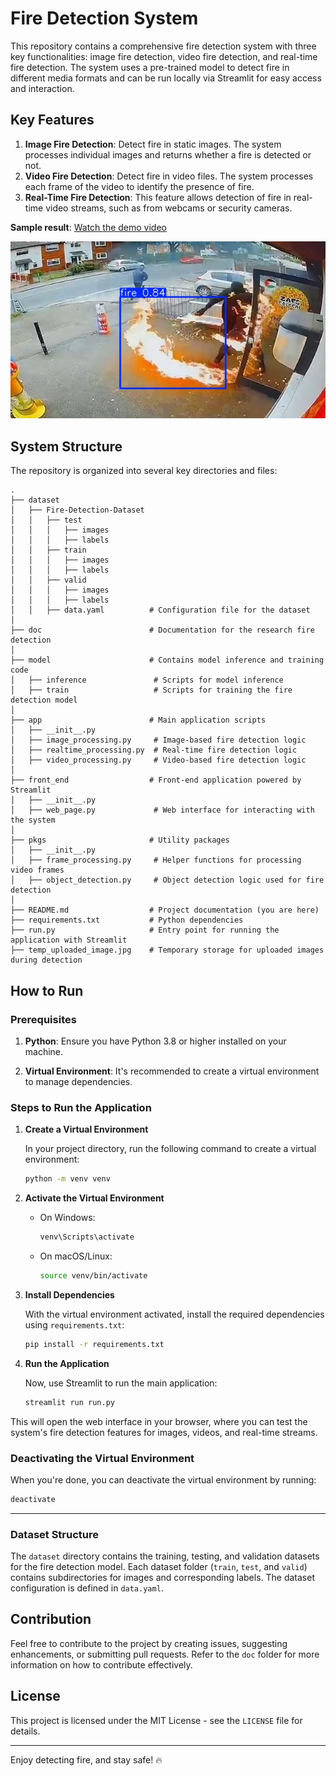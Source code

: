 # Fire Detection System

This repository contains a comprehensive fire detection system with three key functionalities: image fire detection, video fire detection, and real-time fire detection. The system uses a pre-trained model to detect fire in different media formats and can be run locally via Streamlit for easy access and interaction.

## Key Features

1. **Image Fire Detection**: Detect fire in static images. The system processes individual images and returns whether a fire is detected or not.
2. **Video Fire Detection**: Detect fire in video files. The system processes each frame of the video to identify the presence of fire.
3. **Real-Time Fire Detection**: This feature allows detection of fire in real-time video streams, such as from webcams or security cameras.

**Sample result**:
[Watch the demo video](sample_result/processed_video.mp4)

<p align="center">
  <img src="sample_result/processed_image.jpg" alt="The system detected fire in this image, and the regions with fire have been highlighted." />
</p>

## System Structure

The repository is organized into several key directories and files:

```
.
├── dataset
│   ├── Fire-Detection-Dataset
│   │   ├── test
│   │   │   ├── images
│   │   │   ├── labels
│   │   ├── train
│   │   │   ├── images
│   │   │   ├── labels
│   │   ├── valid
│   │   │   ├── images
│   │   │   ├── labels
│   │   ├── data.yaml          # Configuration file for the dataset
│   
├── doc                        # Documentation for the research fire detection
│
├── model                      # Contains model inference and training code
│   ├── inference               # Scripts for model inference
│   ├── train                   # Scripts for training the fire detection model
│
├── app                        # Main application scripts
│   ├── __init__.py
│   ├── image_processing.py     # Image-based fire detection logic
│   ├── realtime_processing.py  # Real-time fire detection logic
│   ├── video_processing.py     # Video-based fire detection logic
│
├── front_end                  # Front-end application powered by Streamlit
│   ├── __init__.py
│   ├── web_page.py             # Web interface for interacting with the system
│
├── pkgs                       # Utility packages
│   ├── __init__.py
│   ├── frame_processing.py     # Helper functions for processing video frames
│   ├── object_detection.py     # Object detection logic used for fire detection
│
├── README.md                  # Project documentation (you are here)
├── requirements.txt           # Python dependencies
├── run.py                     # Entry point for running the application with Streamlit
├── temp_uploaded_image.jpg    # Temporary storage for uploaded images during detection
```

## How to Run

### Prerequisites

1. **Python**: Ensure you have Python 3.8 or higher installed on your machine.
   
2. **Virtual Environment**: It's recommended to create a virtual environment to manage dependencies.

### Steps to Run the Application

1. **Create a Virtual Environment**

   In your project directory, run the following command to create a virtual environment:

   ```bash
   python -m venv venv
   ```

2. **Activate the Virtual Environment**

   - On Windows:

     ```bash
     venv\Scripts\activate
     ```

   - On macOS/Linux:

     ```bash
     source venv/bin/activate
     ```

3. **Install Dependencies**

   With the virtual environment activated, install the required dependencies using `requirements.txt`:

   ```bash
   pip install -r requirements.txt
   ```

4. **Run the Application**

   Now, use Streamlit to run the main application:

   ```bash
   streamlit run run.py
   ```

This will open the web interface in your browser, where you can test the system's fire detection features for images, videos, and real-time streams.

### Deactivating the Virtual Environment

When you're done, you can deactivate the virtual environment by running:

```bash
deactivate
```

---

### Dataset Structure

The `dataset` directory contains the training, testing, and validation datasets for the fire detection model. Each dataset folder (`train`, `test`, and `valid`) contains subdirectories for images and corresponding labels. The dataset configuration is defined in `data.yaml`.

## Contribution

Feel free to contribute to the project by creating issues, suggesting enhancements, or submitting pull requests. Refer to the `doc` folder for more information on how to contribute effectively.

## License

This project is licensed under the MIT License - see the `LICENSE` file for details.

---

Enjoy detecting fire, and stay safe! 🔥